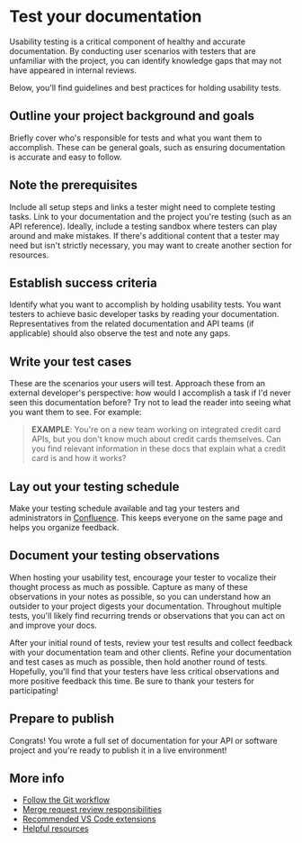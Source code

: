 # Test your documentation

Usability testing is a critical component of healthy and accurate documentation. By conducting user scenarios with testers that are unfamiliar with the project, you can identify knowledge gaps that may not have appeared in internal reviews.

Below, you'll find guidelines and best practices for holding usability tests.

## Outline your project background and goals

Briefly cover who's responsible for tests and what you want them to accomplish. These can be general goals, such as ensuring documentation is accurate and easy to follow.

## Note the prerequisites

Include all setup steps and links a tester might need to complete testing tasks. Link to your documentation and the project you're testing (such as an API reference). Ideally, include a testing sandbox where testers can play around and make mistakes. If there's additional content that a tester may need but isn't strictly necessary, you may want to create another section for resources.

## Establish success criteria

Identify what you want to accomplish by holding usability tests. You want testers to achieve basic developer tasks by reading your documentation. Representatives from the related documentation and API teams (if applicable) should also observe the test and note any gaps.

## Write your test cases

These are the scenarios your users will test. Approach these from an external developer's perspective: how would I accomplish a task if I'd never seen this documentation before? Try not to lead the reader into seeing what you want them to see. For example:

> **EXAMPLE**: You're on a new team working on integrated credit card APIs, but you don't know much about credit cards themselves. Can you find relevant information in these docs that explain what a credit card is and how it works?

## Lay out your testing schedule

Make your testing schedule available and tag your testers and administrators in [Confluence](https://www.atlassian.com/software/confluence). This keeps everyone on the same page and helps you organize feedback.

## Document your testing observations

When hosting your usability test, encourage your tester to vocalize their thought process as much as possible. Capture as many of these observations in your notes as possible, so you can understand how an outsider to your project digests your documentation. Throughout multiple tests, you'll likely find recurring trends or observations that you can act on and improve your docs.

After your initial round of tests, review your test results and collect feedback with your documentation team and other clients. Refine your documentation and test cases as much as possible, then hold another round of tests. Hopefully, you'll find that your testers have less critical observations and more positive feedback this time. Be sure to thank your testers for participating!

## Prepare to publish

Congrats! You wrote a full set of documentation for your API or software project and you're ready to publish it in a live environment!

## More info

- [Follow the Git workflow](../tutorials/git-workflow.md)
- [Merge request review responsibilities](../tutorials/review-responsibilities.md)
- [Recommended VS Code extensions](../reference/recommended-extensions.md)
- [Helpful resources](../reference/helpful-resources.md)
